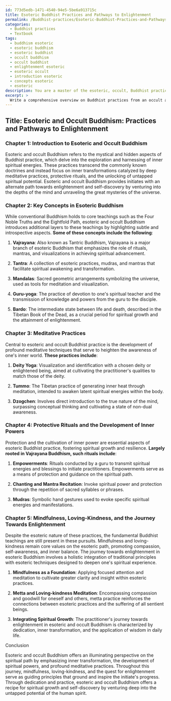 ```yaml
---
id: 773d5edb-1471-4540-94e5-5be6a913715c
title: Esoteric Buddhist Practices and Pathways to Enlightenment
permalink: /Buddhist-practices/Esoteric-Buddhist-Practices-and-Pathways-to-Enlightenment/
categories:
  - Buddhist practices
  - Textbook
tags:
  - buddhism esoteric
  - esoteric buddhism
  - esoteric buddhist
  - occult buddhism
  - occult buddhist
  - enlightenment esoteric
  - esoteric occult
  - introduction esoteric
  - concepts esoteric
  - esoteric
description: You are a master of the esoteric, occult, Buddhist practices and education, you have written many textbooks on the subject in ways that provide students with rich and deep understanding of the subject. You are being asked to write textbook-like sections on a topic and you do it with full context, explainability, and reliability in accuracy to the true facts of the topic at hand, in a textbook style that a student would easily be able to learn from, in a rich, engaging, and contextual way. Always include relevant context (such as formulas and history), related concepts, and in a way that someone can gain deep insights from.
excerpt: > 
  Write a comprehensive overview on Buddhist practices from an occult and esoteric perspective, focusing on the key concepts, meditative practices, and protective rituals that guide initiates towards greater knowledge and understanding. Describe the importance of mindfulness, loving-kindness, and the practitioner's journey towards enlightenment within esoteric Buddhism.
---
```


## Title: Esoteric and Occult Buddhism: Practices and Pathways to Enlightenment 

### Chapter 1: Introduction to Esoteric and Occult Buddhism

Esoteric and occult Buddhism refers to the mystical and hidden aspects of Buddhist practice, which delve into the exploration and harnessing of inner spiritual energies. These practices transcend the commonly known doctrines and instead focus on inner transformations catalyzed by deep meditative practices, protective rituals, and the unlocking of untapped spiritual potential. Esoteric and occult Buddhism provides initiates with an alternate path towards enlightenment and self-discovery by venturing into the depths of the mind and unraveling the great mysteries of the universe.

### Chapter 2: Key Concepts in Esoteric Buddhism

While conventional Buddhism holds to core teachings such as the Four Noble Truths and the Eightfold Path, esoteric and occult Buddhism introduces additional layers to these teachings by highlighting subtle and introspective aspects. **Some of these concepts include the following**:

1. ****Vajrayana****: Also known as Tantric Buddhism, Vajrayana is a major branch of esoteric Buddhism that emphasizes the role of rituals, mantras, and visualizations in achieving spiritual advancement.

2. ****Tantra****: A collection of esoteric practices, mudras, and mantras that facilitate spiritual awakening and transformation.

3. ****Mandalas****: Sacred geometric arrangements symbolizing the universe, used as tools for meditation and visualization.

4. ****Guru-yoga****: The practice of devotion to one's spiritual teacher and the transmission of knowledge and powers from the guru to the disciple.

5. ****Bardo****: The intermediate state between life and death, described in the Tibetan Book of the Dead, as a crucial period for spiritual growth and the attainment of enlightenment.

### Chapter 3: Meditative Practices

Central to esoteric and occult Buddhist practice is the development of profound meditative techniques that serve to heighten the awareness of one's inner world. **These practices include**:

1. ****Deity Yoga****: Visualization and identification with a chosen deity or enlightened being, aimed at cultivating the practitioner's qualities to match those of the deity.

2. ****Tummo****: The Tibetan practice of generating inner heat through meditation, intended to awaken latent spiritual energies within the body.

3. ****Dzogchen****: Involves direct introduction to the true nature of the mind, surpassing conceptual thinking and cultivating a state of non-dual awareness.

### Chapter 4: Protective Rituals and the Development of Inner Powers

Protection and the cultivation of inner power are essential aspects of esoteric Buddhist practice, fostering spiritual growth and resilience. **Largely rooted in Vajrayana Buddhism, such rituals include**:

1. ****Empowerments****: Rituals conducted by a guru to transmit spiritual energies and blessings to initiate practitioners. Empowerments serve as a means of protection and guidance on the spiritual path.

2. ****Chanting and Mantra Recitation****: Invoke spiritual power and protection through the repetition of sacred syllables or phrases.

3. ****Mudras****: Symbolic hand gestures used to evoke specific spiritual energies and manifestations.

### Chapter 5: Mindfulness, Loving-Kindness, and the Journey Towards Enlightenment

Despite the esoteric nature of these practices, the fundamental Buddhist teachings are still present in these pursuits. Mindfulness and loving-kindness remain core values on the esoteric path, promoting compassion, self-awareness, and inner balance. The journey towards enlightenment in esoteric Buddhism involves a holistic integration of traditional principles with esoteric techniques designed to deepen one's spiritual experience.

1. ****Mindfulness as a Foundation****: Applying focused attention and meditation to cultivate greater clarity and insight within esoteric practices.

2. ****Metta and Loving-kindness Meditation****: Encompassing compassion and goodwill for oneself and others, metta practice reinforces the connections between esoteric practices and the suffering of all sentient beings.

3. ****Integrating Spiritual Growth****: The practitioner's journey towards enlightenment in esoteric and occult Buddhism is characterized by dedication, inner transformation, and the application of wisdom in daily life.

Conclusion

Esoteric and occult Buddhism offers an illuminating perspective on the spiritual path by emphasizing inner transformation, the development of spiritual powers, and profound meditative practices. Throughout this journey, mindfulness, loving-kindness, and the quest for enlightenment serve as guiding principles that ground and inspire the initiate's progress. Through dedication and practice, esoteric and occult Buddhism offers a recipe for spiritual growth and self-discovery by venturing deep into the untapped potential of the human spirit.
